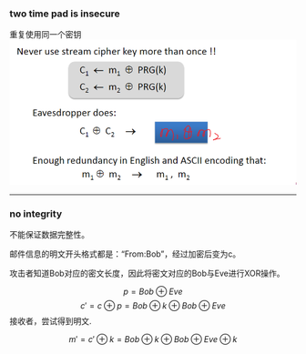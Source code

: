 ### two time pad is insecure
重复使用同一个密钥
![](../Attachment_box/Pasted%20image%2020250630131214.png)


---
### no integrity
不能保证数据完整性。

邮件信息的明文开头格式都是：“From:Bob”，经过加密后变为c。

攻击者知道Bob对应的密文长度，因此将密文对应的Bob与Eve进行XOR操作。

$$p = Bob \oplus Eve$$
$$c'= c \oplus p =  Bob \oplus k \oplus Bob \oplus Eve$$ 
接收者，尝试得到明文.

$$m' = c' \oplus k = Bob \oplus k \oplus Bob \oplus Eve \oplus k$$